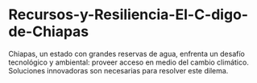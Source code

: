 # Recursos-y-Resiliencia-El-C-digo-de-Chiapas
Chiapas, un estado con grandes reservas de agua, enfrenta un desafío tecnológico y ambiental: proveer acceso en medio del cambio climático. Soluciones innovadoras son necesarias para resolver este dilema.
